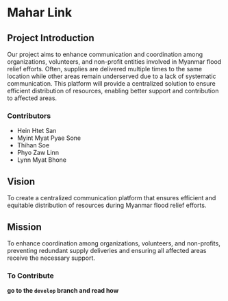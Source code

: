# Mahar Link

## Project Introduction

Our project aims to enhance communication and coordination among organizations, volunteers, and non-profit entities involved in Myanmar flood relief efforts. Often, supplies are delivered multiple times to the same location while other areas remain underserved due to a lack of systematic communication. This platform will provide a centralized solution to ensure efficient distribution of resources, enabling better support and contribution to affected areas.

### Contributors

- Hein Htet San
- Myint Myat Pyae Sone
- Thihan Soe
- Phyo Zaw Linn
- Lynn Myat Bhone

## Vision

To create a centralized communication platform that ensures efficient and equitable distribution of resources during Myanmar flood relief efforts.

## Mission

To enhance coordination among organizations, volunteers, and non-profits, preventing redundant supply deliveries and ensuring all affected areas receive the necessary support.

### To Contribute

**go to the `develop` branch and read how**
